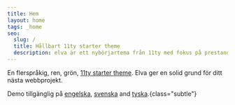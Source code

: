 ```yaml
---
title: Hem
layout: home
tags: _home
seo:
  slug: /
  title: Hållbart 11ty starter theme
  description: elva är ett nybörjartema från 11ty med fokus på prestanda, i8ln och enkel innehållshantering med Front Matter CMS.
---
```


En flerspråkig, ren, grön, <a href="https://www.11ty.dev/" target="_blank" rel="noopener">11ty starter theme</a>. Elva ger en solid grund för ditt nästa webbprojekt.

Demo tillgänglig på [engelska](/), [svenska](/sv/) and [tyska](/de/).{class="subtle"}